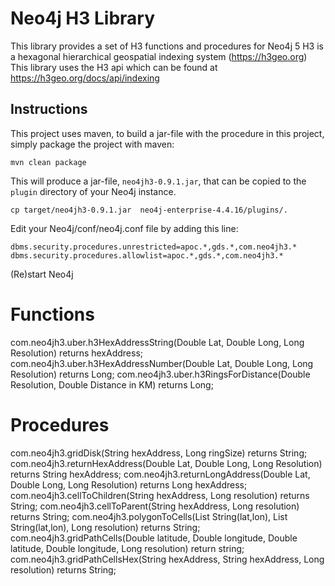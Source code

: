 # Neo4j H3 Library 
This library provides a set of H3 functions and procedures for Neo4j 5
H3 is a hexagonal hierarchical geospatial indexing system (https://h3geo.org)
This library uses the H3 api which can be found at https://h3geo.org/docs/api/indexing

Instructions
------------ 

This project uses maven, to build a jar-file with the procedure in this
project, simply package the project with maven:

    mvn clean package

This will produce a jar-file, `neo4jh3-0.9.1.jar`,
that can be copied to the `plugin` directory of your Neo4j instance.

    cp target/neo4jh3-0.9.1.jar  neo4j-enterprise-4.4.16/plugins/.


Edit your Neo4j/conf/neo4j.conf file by adding this line:

    dbms.security.procedures.unrestricted=apoc.*,gds.*,com.neo4jh3.*
	dbms.security.procedures.allowlist=apoc.*,gds.*,com.neo4jh3.*
   
    
(Re)start Neo4j

# Functions
com.neo4jh3.uber.h3HexAddressString(Double Lat, Double Long, Long Resolution) returns hexAddress;
com.neo4jh3.uber.h3HexAddressNumber(Double Lat, Double Long, Long Resolution) returns Long;
com.neo4jh3.uber.h3RingsForDistance(Double Resolution, Double Distance in KM) returns Long;
    
# Procedures
com.neo4jh3.gridDisk(String hexAddress, Long ringSize) returns String; 
com.neo4jh3.returnHexAddress(Double Lat, Double Long, Long Resolution) returns String hexAddress;
com.neo4jh3.returnLongAddress(Double Lat, Double Long, Long Resolution) returns Long hexAddress;
com.neo4jh3.cellToChildren(String hexAddress, Long resolution) returns String; 
com.neo4jh3.cellToParent(String hexAddress, Long resolution) returns String; 
com.neo4jh3.polygonToCells(List String(lat,lon), List String(lat,lon), Long resolution) returns String;
com.neo4jh3.gridPathCells(Double latitude, Double longitude, Double latitude, Double longitude, Long resolution) return string;
com.neo4jh3.gridPathCellsHex(String hexAddress, String hexAddress, Long resolution) returns String;